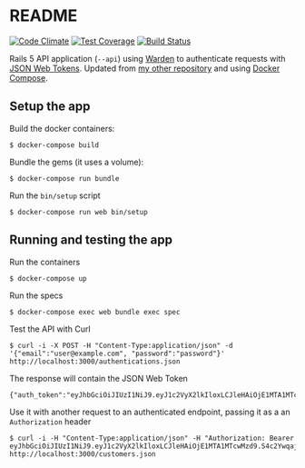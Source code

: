 # README

[![Code Climate](https://codeclimate.com/github/lucatironi/rails-5-api-jwt/badges/gpa.svg)](https://codeclimate.com/github/lucatironi/rails-5-api-jwt) [![Test Coverage](https://codeclimate.com/github/lucatironi/rails-5-api-jwt/badges/coverage.svg)](https://codeclimate.com/github/lucatironi/rails-5-api-jwt/coverage) [![Build Status](https://travis-ci.org/lucatironi/rails-5-api-jwt.svg?branch=master)](https://travis-ci.org/lucatironi/rails-5-api-jwt)

Rails 5 API application (`--api`) using [Warden](https://github.com/hassox/warden) to authenticate requests with [JSON Web Tokens](https://jwt.io/). Updated from [my other repository](https://github.com/lucatironi/example_rails_api) and using [Docker Compose](https://docs.docker.com/compose/).

## Setup the app

Build the docker containers:

```
$ docker-compose build
```

Bundle the gems (it uses a volume):

```
$ docker-compose run bundle
```

Run the `bin/setup` script

```
$ docker-compose run web bin/setup
```

## Running and testing the app

Run the containers

```
$ docker-compose up
```

Run the specs

```
$ docker-compose exec web bundle exec spec
```

Test the API with Curl

```
$ curl -i -X POST -H "Content-Type:application/json" -d '{"email":"user@example.com", "password":"password"}' http://localhost:3000/authentications.json
```

The response will contain the JSON Web Token

```
{"auth_token":"eyJhbGciOiJIUzI1NiJ9.eyJ1c2VyX2lkIloxLCJleHAiOjE1MTA1MTcwMzd9.S4c2YwqajvZupSQdeK5dwn8h8JSO90S851ua36Gz2s0"}
```

Use it with another request to an authenticated endpoint, passing it as a an `Authorization` header

```
$ curl -i -H "Content-Type:application/json" -H "Authorization: Bearer eyJhbGciOiJIUzI1NiJ9.eyJ1c2VyX2lkIloxLCJleHAiOjE1MTA1MTcwMzd9.S4c2YwqajvZupSQdeK5dwn8h8JSO90S851ua36Gz2s0" http://localhost:3000/customers.json
```
